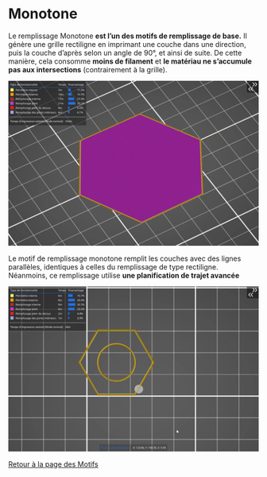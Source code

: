 # Monotone

Le remplissage Monotone **est l’un des motifs de remplissage de base.** Il génère une grille rectiligne en imprimant une couche dans une direction, puis la couche d’après selon un angle de 90°, et ainsi de suite. De cette manière, cela consomme **moins de filament** et **le matériau ne s’accumule pas aux intersections** (contrairement à la grille). 

![Image : Remplissage rectiligne aligné (image gif animée)](images/monotone.gif)

 Le motif de remplissage monotone remplit les couches avec des lignes parallèles, identiques à celles du remplissage de type rectiligne. Néanmoins, ce remplissage utilise **une planification de trajet avancée** 
 
 ![Image : Différence entre rectiligne et monotone (image gif animée)](images/diff-rectiligne-monotone.gif)
 
 
[Retour à la page des Motifs](pattern.md)